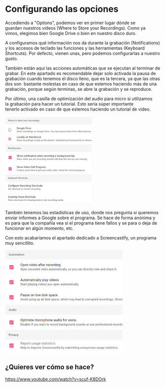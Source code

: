 
# Configurando las opciones

Accediendo a "Options", podemos ver en primer lugar dónde se guardan nuestros vídeos (Where to Store your Recordings). Como ya vimos, elegimos bien Google Drive o bien en nuestro disco duro. 

A configuramos qué información nos da durante la grabación (Notifications) y los accesos de teclado las funciones y las herramientas (Keyboard Shortcuts). Por defecto, vienen unas, pero podemos configurarlas a nuestro gusto.

También están aquí las acciones automáticas que se ejecutan al terminar de grabar. En este apartado es recomendable dejar solo activada la pausa de grabación cuando tenemos el disco lleno, que es la tercera, ya que las otras dos son  bastante molestas en caso de que estemos haciendo más de una grabación, porque según terminas, se abre la grabación y se reproduce.

Por último, una casilla de optimización del audio para micro si utilizamos la grabación para hacer un tutorial. Esto sería súper importante tenerlo activado en caso de que estemos haciendo un tutorial de vídeo.

<img src="img/Seleccion_186.png" height="287" />

También tenemos las estadísticas de uso, donde nos pregunta si queremos enviar informes a Google sobre el programa. Se hace de forma anónima y es para que la compañía vea si el programa tiene fallos y se para o deja de funcionar en algún momento, etc.

Con esto acabaríamos el apartado dedicado a Screencastify, un programa muy sencillito.

<img src="img/Seleccion_187.png" height="335" />

## ¿Quieres ver cómo se hace?

https://www.youtube.com/watch?v=scuf-K8DOrk
